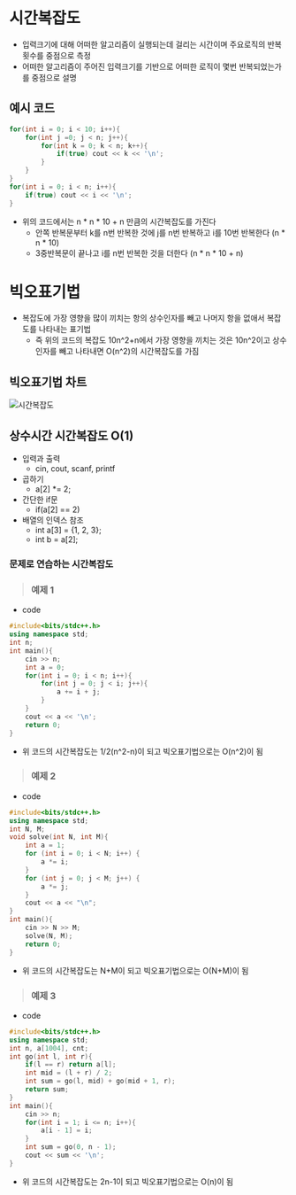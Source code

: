 # 시간복잡도
- 입력크기에 대해 어떠한 알고리즘이 실행되는데 걸리는 시간이며 주요로직의 반복횟수를 중점으로 측정
- 어떠한 알고리즘이 주어진 입력크기를 기반으로 어떠한 로직이 몇번 반복되었는가를 중점으로 설명

## 예시 코드
```cpp
for(int i = 0; i < 10; i++){
	for(int j =0; j < n; j++){
		for(int k = 0; k < n; k++){
			if(true) cout << k << '\n';
		}
	}
}
for(int i = 0; i < n; i++){
	if(true) cout << i << '\n'; 
}
```
- 위의 코드에서는 n * n * 10 + n 만큼의 시간복잡도를 가진다
  - 안쪽 반복문부터 k를 n번 반복한 것에 j를 n번 반복하고 i를 10번 반복한다 (n * n * 10)
  - 3중반복문이 끝나고 i를 n번 반복한 것을 더한다 (n * n * 10 + n)

# 빅오표기법
- 복잡도에 가장 영향을 많이 끼치는 항의 상수인자를 빼고 나머지 항을 없애서 복잡도를 나타내는 표기법 
	- 즉 위의 코드의 복잡도 10n^2+n에서 가장 영향을 끼치는 것은 10n^2이고 상수인자를 빼고 나타내면 O(n^2)의 시간복잡도를 가짐

## 빅오표기법 차트
![시간복잡도](https://github.com/ajhwan/Algorithm_study/assets/129160008/d23412ab-5270-4d79-bd27-20523bc8f5bb)

## 상수시간 시간복잡도 O(1)
- 입력과 출력
	- cin, cout, scanf, printf
- 곱하기
	- a[2] *= 2;
- 간단한 if문
	- if(a[2] == 2)
- 배열의 인덱스 참조
	- int a[3] = {1, 2, 3};
	- int b = a[2];

### 문제로 연습하는 시간복잡도
> ### 예제 1
- code
```cpp
#include<bits/stdc++.h>
using namespace std; 
int n;
int main(){
	cin >> n; 
	int a = 0;
	for(int i = 0; i < n; i++){
		for(int j = 0; j < i; j++){
			a += i + j; 
		}
	}
	cout << a << '\n';   
	return 0;
} 
```
- 위 코드의 시간복잡도는 1/2(n^2-n)이 되고 빅오표기법으로는 O(n^2)이 됨

> ### 예제 2
- code
```cpp
#include<bits/stdc++.h>
using namespace std;  
int N, M;
void solve(int N, int M){
	int a = 1; 
	for (int i = 0; i < N; i++) {
		a *= i;  
	}
	for (int j = 0; j < M; j++) {
		a *= j;   
	}
	cout << a << "\n"; 
}
int main(){
	cin >> N >> M; 
	solve(N, M);    
	return 0;
} 
```
- 위 코드의 시간복잡도는 N+M이 되고 빅오표기법으로는 O(N+M)이 됨

> ### 예제 3
- code
```cpp
#include<bits/stdc++.h>
using namespace std;  
int n, a[1004], cnt;
int go(int l, int r){ 
	if(l == r) return a[l];  
	int mid = (l + r) / 2; 
	int sum = go(l, mid) + go(mid + 1, r); 
	return sum;
}
int main(){
	cin >> n; 
	for(int i = 1; i <= n; i++){
		a[i - 1] = i; 
	}
	int sum = go(0, n - 1);
	cout << sum << '\n';  
} 
```
- 위 코드의 시간복잡도는 2n-1이 되고 빅오표기법으로는 O(n)이 됨



